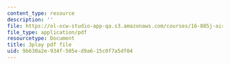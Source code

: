 ```yaml
---
content_type: resource
description: ''
file: https://ol-ocw-studio-app-qa.s3.amazonaws.com/courses/16-885j-aircraft-systems-engineering-fall-2005/9b630a2e934f505ed9a615c0f7a5df04_cDMbBjH8ZSs.pdf
file_type: application/pdf
resourcetype: Document
title: 3play pdf file
uid: 9b630a2e-934f-505e-d9a6-15c0f7a5df04
---
```

